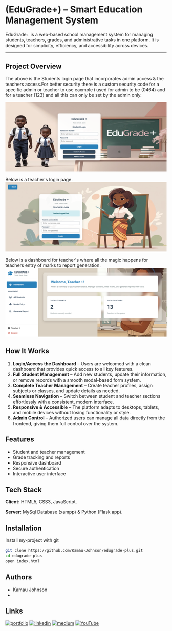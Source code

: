 
# (EduGrade+) – Smart Education Management System

EduGrade+ is a web-based school management system for managing students, teachers, grades, and administrative tasks in one platform. It is designed for simplicity, efficiency, and accessibility across devices.

---
## Project Overview
The above is the Students login page that incorporates admin access & the teachers access.For better security there is a custom security code for a specific admin or teacher to use eaxmple i used for admin to be (0464) and for a teacher (123) and all this can only be set by the admin only.

![EduGrade+ Screenshot 1](Screenshot%201.png)


Below is a teacher's login page.
![EduGrade+ Screenshot 2](Screenshot%202.png)


Below is a dashboard for teacher's where all the magic happens for teachers entry of marks to report generation.
![EduGrade+ Screenshot 3](Screenshot%203.png)

## How It Works

1. **Login/Access the Dashboard** – Users are welcomed with a clean dashboard that provides quick access to all key features.  
2. **Full Student Management** – Add new students, update their information, or remove records with a smooth modal-based form system.  
3. **Complete Teacher Management** – Create teacher profiles, assign subjects or classes, and update details as needed.  
4. **Seamless Navigation** – Switch between student and teacher sections effortlessly with a consistent, modern interface.  
5. **Responsive & Accessible** – The platform adapts to desktops, tablets, and mobile devices without losing functionality or style.  
6. **Admin Control** – Authorized users can manage all data directly from the frontend, giving them full control over the system.  


## Features

- Student and teacher management
- Grade tracking and reports
- Responsive dashboard
- Secure authentication
- Interactive user interface


## Tech Stack

**Client:** HTML5, CSS3, JavaScript.

**Server:** MySql Database (xampp) & Python (Flask app).


## Installation

Install my-project with git

```bash
git clone https://github.com/Kamau-Johnson/edugrade-plus.git
cd edugrade-plus
open index.html
```
    
## Authors

- Kamau Johnson
- 
## Links
[![portfolio](https://img.shields.io/badge/my_portfolio-000?style=for-the-badge&logo=ko-fi&logoColor=white)](https://kamaujohnson.dev/)
[![linkedin](https://img.shields.io/badge/linkedin-0A66C2?style=for-the-badge&logo=linkedin&logoColor=white)](https://www.linkedin.com/in/kamau-johnson-4bab25276/)
[![medium](https://img.shields.io/badge/Medium-000000?style=for-the-badge&logo=medium&logoColor=white)](https://medium.com/@Kamau_Johnson)
[![YouTube](https://img.shields.io/badge/YouTube-FF0000?style=for-the-badge&logo=youtube&logoColor=white)](https://www.youtube.com/@Kamau_Johnson)


